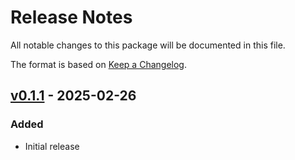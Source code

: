 # Release Notes

All notable changes to this package will be documented in this file.

The format is based on [Keep a Changelog](https://keepachangelog.com/en/1.0.0/).

## [v0.1.1](https://github.com/nhz2/ChunkCodecs.jl/tree/ChunkCodecLibBzip2-v0.1.1) - 2025-02-26

### Added

- Initial release
